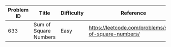 | Problem ID | Title | Difficulty | Reference
| --- | --- | --- | ---
| 633 | Sum of Square Numbers | Easy | https://leetcode.com/problems/sum-of-square-numbers/
